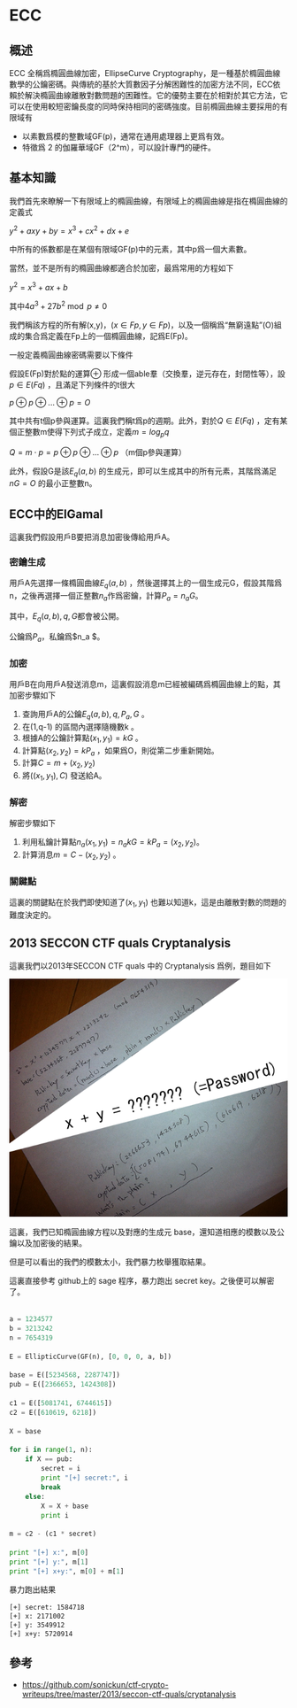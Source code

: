 # ECC

## 概述

ECC 全稱爲橢圓曲線加密，EllipseCurve Cryptography，是一種基於橢圓曲線數學的公鑰密碼。與傳統的基於大質數因子分解困難性的加密方法不同，ECC依賴於解決橢圓曲線離散對數問題的困難性。它的優勢主要在於相對於其它方法，它可以在使用較短密鑰長度的同時保持相同的密碼強度。目前橢圓曲線主要採用的有限域有

- 以素數爲模的整數域GF(p)，通常在通用處理器上更爲有效。
- 特徵爲 2 的伽羅華域GF（2^m），可以設計專門的硬件。

## 基本知識

我們首先來瞭解一下有限域上的橢圓曲線，有限域上的橢圓曲線是指在橢圓曲線的定義式

$y^2+axy+by=x^3+cx^2+dx+e$

中所有的係數都是在某個有限域GF(p)中的元素，其中p爲一個大素數。

當然，並不是所有的橢圓曲線都適合於加密，最爲常用的方程如下

$y^2=x^3+ax+b$

其中$4a^3+27b^2 \bmod p \neq 0$

我們稱該方程的所有解(x,y)，($x\in Fp , y \in Fp$)，以及一個稱爲“無窮遠點”(O)組成的集合爲定義在Fp上的一個橢圓曲線，記爲E(Fp)。

一般定義橢圓曲線密碼需要以下條件

假設E(Fp)對於點的運算$\oplus$ 形成一個able羣（交換羣，逆元存在，封閉性等），設$p\in E(Fq)$ ，且滿足下列條件的t很大

$p \oplus p \oplus ... \oplus p=O$

其中共有t個p參與運算。這裏我們稱t爲p的週期。此外，對於$Q\in E(Fq)$ ，定有某個正整數m使得下列式子成立，定義$m=log_pq$

$Q=m\cdot p =p \oplus p \oplus ... \oplus p$ （m個p參與運算）

此外，假設G是該$E_q (a,b)$ 的生成元，即可以生成其中的所有元素，其階爲滿足$nG=O$ 的最小正整數n。

## ECC中的ElGamal

這裏我們假設用戶B要把消息加密後傳給用戶A。

### 密鑰生成

用戶A先選擇一條橢圓曲線$E_q (a,b)$ ，然後選擇其上的一個生成元G，假設其階爲n，之後再選擇一個正整數$n_a$作爲密鑰，計算$P_a=n_aG$。

其中，$E_q(a,b), q,G$都會被公開。

公鑰爲$P_a$，私鑰爲$n_a $。

### 加密

用戶B在向用戶A發送消息m，這裏假設消息m已經被編碼爲橢圓曲線上的點，其加密步驟如下

1. 查詢用戶A的公鑰$E_q(a,b), q, P_a,G$ 。
2. 在(1,q-1) 的區間內選擇隨機數k 。
3. 根據A的公鑰計算點$(x_1,y_1)=kG$ 。
4. 計算點$(x_2,y_2)=kP_a$ ，如果爲O，則從第二步重新開始。
5. 計算$C=m+(x_2,y_2)$
6. 將$((x_1,y_1),C)$ 發送給A。

### 解密

解密步驟如下

1. 利用私鑰計算點$n_a(x_1,y_1)=n_akG=kP_a=(x_2,y_2)$。
2. 計算消息$m=C-(x_2,y_2)$ 。

### 關鍵點

這裏的關鍵點在於我們即使知道了$(x_1,y_1)$ 也難以知道k，這是由離散對數的問題的難度決定的。

## 2013 SECCON CTF quals Cryptanalysis

這裏我們以2013年SECCON CTF quals 中的 Cryptanalysis 爲例，題目如下

![img](./figure/2013-seccon-ctf-crypt-desp.png)

這裏，我們已知橢圓曲線方程以及對應的生成元 base，還知道相應的模數以及公鑰以及加密後的結果。

但是可以看出的我們的模數太小，我們暴力枚舉獲取結果。

這裏直接參考 github上的 sage 程序，暴力跑出 secret key。之後便可以解密了。

```python

a = 1234577
b = 3213242
n = 7654319

E = EllipticCurve(GF(n), [0, 0, 0, a, b])

base = E([5234568, 2287747])
pub = E([2366653, 1424308])

c1 = E([5081741, 6744615])
c2 = E([610619, 6218])

X = base

for i in range(1, n):
    if X == pub:
        secret = i
        print "[+] secret:", i
        break
    else:
        X = X + base
        print i

m = c2 - (c1 * secret)

print "[+] x:", m[0]
print "[+] y:", m[1]
print "[+] x+y:", m[0] + m[1]
```

暴力跑出結果

```shell
[+] secret: 1584718
[+] x: 2171002
[+] y: 3549912
[+] x+y: 5720914
```

## 參考

- https://github.com/sonickun/ctf-crypto-writeups/tree/master/2013/seccon-ctf-quals/cryptanalysis
